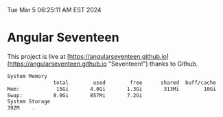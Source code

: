 Tue Mar  5 06:25:11 AM EST 2024

# Angular Seventeen


This project is live at [https://angularseventeen.github.io](https://angularseventeen.github.io "Seventeen!") thanks to Github.

```bash
System Memory
               total        used        free      shared  buff/cache   available
Mem:            15Gi       4.0Gi       1.3Gi       313Mi        10Gi        11Gi
Swap:          8.0Gi       857Mi       7.2Gi
System Storage
392M	.
